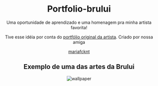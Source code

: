 <h1 align="center"> Portfolio-brului </h1>
<p align="center">
Uma oportunidade de aprendizado e uma homenagem pra minha artista favorita!
</p>

<p align="center">Tive esse idéia por conta do <a href="https://mariafcknt.github.io/portfolio-brului/index.html">portfólio original da artista</a>. Criado por nossa amiga</p>
<div align="center">
<a href="https://github.com/mariafcknt">mariafcknt</a>
</div>

<h2 align="center">Exemplo de uma das artes da Brului</h2>
<div align="center">
<img src="https://mariafcknt.github.io/portfolio-brului/img/Yamiyo.jpg" alt="wallpaper">
</div>

[//]: # "8 commits só pro readme é sacanagem"
